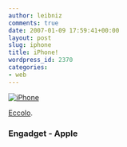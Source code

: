 ```yaml
---
author: leibniz
comments: true
date: 2007-01-09 17:59:41+00:00
layout: post
slug: iphone
title: iPhone!
wordpress_id: 2370
categories:
- web
---
```


[![iPhone](http://www.blogsmithmedia.com/www.engadget.com/media/2007/01/dsc_0182.jpg)](http://www.apple.com/iphone/)

[Eccolo](http://www.engadget.com/2007/01/09/the-apple-iphone/).


### Engadget - Apple
